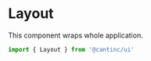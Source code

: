 # Layout

This component wraps whole application.

```typescript
import { Layout } from '@cantinc/ui'
```
